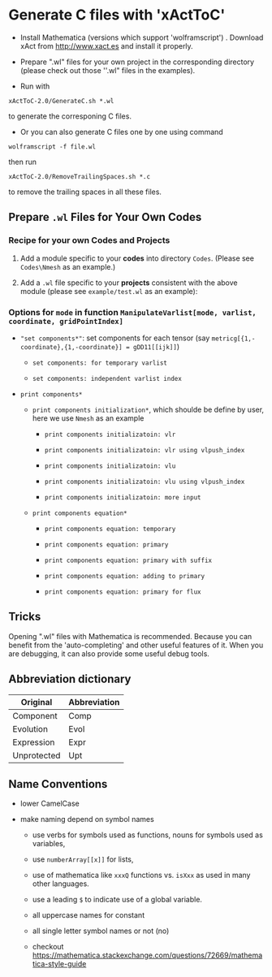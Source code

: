 # Generate C files with 'xActToC'

* Install Mathematica (versions which support 'wolframscript') . Download xAct from http://www.xact.es and install it properly.

* Prepare ".wl" files for your own project in the corresponding directory (please check out those ''.wl" files in the examples).

* Run with

```shell
xActToC-2.0/GenerateC.sh *.wl
```
to generate the corresponing C files.

* Or you can also generate C files one by one using command

```shell
wolframscript -f file.wl
```

then run

```shell
xActToC-2.0/RemoveTrailingSpaces.sh *.c
```

to remove the trailing spaces in all these files.

## Prepare `.wl` Files for Your Own Codes

### Recipe for your own Codes and Projects

1. Add a module specific to your **codes** into directory `Codes`. (Please see `Codes\Nmesh` as an example.)


2. Add a `.wl` file specific to your **projects** consistent with the above module (please see `example/test.wl` as an example):

### Options for `mode` in function `ManipulateVarlist[mode, varlist, coordinate, gridPointIndex]`

* `"set components*"`: set components for each tensor (say `metricg[{1,-coordinate},{1,-coordinate}] = gDD11[[ijk]]`)

    * `set components: for temporary varlist`

    * `set components: independent varlist index`

* `print components*`

    * `print components initialization*`, which shoulde be define by user, here we use `Nmesh` as an example

        * `print components initializatoin: vlr`

        * `print components initializatoin: vlr using vlpush_index`

        * `print components initializatoin: vlu`

        * `print components initializatoin: vlu using vlpush_index`

        * `print components initializatoin: more input`

    * `print components equation*`

        * `print components equation: temporary`

        * `print components equation: primary`

        * `print components equation: primary with suffix`

        * `print components equation: adding to primary`

        * `print components equation: primary for flux`

## Tricks

Opening ".wl" files with Mathematica is recommended. Because you can benefit from the 'auto-completing' and other useful features of it. When you are debugging, it can also provide some useful debug tools.


## Abbreviation dictionary

| Original    | Abbreviation |
| ----------- | ------------ |
| Component   | Comp         |
| Evolution   | Evol         |
| Expression  | Expr         |
| Unprotected | Upt          |


## Name Conventions

* lower CamelCase

* make naming depend on symbol names

    * use verbs for symbols used as functions, nouns for symbols used as variables,

    * use `numberArray[[x]]` for lists,

    * use of mathematica like `xxxQ` functions vs. `isXxx` as used in many other languages.

    * use a leading `$` to indicate use of a global variable.

    * all uppercase names for constant

    * all single letter symbol names or not (no)

    * checkout https://mathematica.stackexchange.com/questions/72669/mathematica-style-guide
